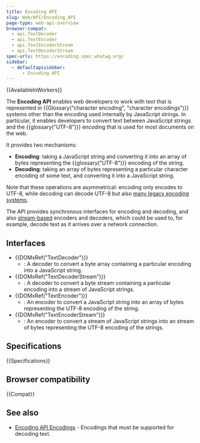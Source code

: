 ```yaml
---
title: Encoding API
slug: Web/API/Encoding_API
page-type: web-api-overview
browser-compat:
  - api.TextDecoder
  - api.TextEncoder
  - api.TextEncoderStream
  - api.TextDecoderStream
spec-urls: https://encoding.spec.whatwg.org/
sidebar:
  - defaultapisidebar:
      - Encoding API
---
```


{{AvailableInWorkers}}

The **Encoding API** enables web developers to work with text that is represented in {{Glossary("character encoding", "character encodings")}} systems other than the encoding used internally by JavaScript strings. In particular, it enables developers to convert text between JavaScript strings and the {{glossary("UTF-8")}} encoding that is used for most documents on the web.

It provides two mechanisms:

- **Encoding**: taking a JavaScript string and converting it into an array of bytes representing the {{glossary("UTF-8")}} encoding of the string.
- **Decoding**: taking an array of bytes representing a particular character encoding of some text, and converting it into a JavaScript string.

Note that these operations are asymmetrical: encoding only encodes to UTF-8, while decoding can decode UTF-8 but also [many legacy encoding systems](/en-US/docs/Web/API/Encoding_API/Encodings).

The API provides synchronous interfaces for encoding and decoding, and also [stream-based](/en-US/docs/Web/API/Streams_API) encoders and decoders, which could be used to, for example, decode text as it arrives over a network connection.

## Interfaces

- {{DOMxRef("TextDecoder")}}
  - : A decoder to convert a byte array containing a particular encoding into a JavaScript string.
- {{DOMxRef("TextDecoderStream")}}
  - : A decoder to convert a byte stream containing a particular encoding into a stream of JavaScript strings.
- {{DOMxRef("TextEncoder")}}
  - : An encoder to convert a JavaScript string into an array of bytes representing the UTF-8 encoding of the string.
- {{DOMxRef("TextEncoderStream")}}
  - : An encoder to convert a stream of JavaScript strings into an stream of bytes representing the UTF-8 encoding of the strings.

## Specifications

{{Specifications}}

## Browser compatibility

{{Compat}}

## See also

- [Encoding API Encodings](/en-US/docs/Web/API/Encoding_API/Encodings) - Encodings that must be supported for decoding text.
